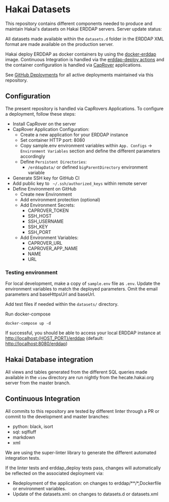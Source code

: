 # Hakai Datasets

This repository contains different components needed to produce and maintain Hakai's datasets on Hakai ERDDAP servers.
Server update status:

All datasets made available within the `datasets.d` folder in the ERDDAP XML format are made available on the production server.

Hakai deploy ERDDAP as docker containers by using the [docker-erddap](https://github.com/axiom-data-science/docker-erddap) image. Continuous Integration is handled via the [erddap-deploy actions](https://github.com/HakaiInstitute/erddap-deploy) and the container configuration is handled via [CapRover](https://caprover.com/) applications.

See [GitHub Deployments](https://github.com/HakaiInstitute/hakai-datasets/deployments) for all active deployments maintained via this repository.

## Configuration

The present repository is handled via CapRovers Applications. To configure a deployment, follow these steps:

- Install CapRover on the server
- CapRover Application Configuration:
  - Create a new application for your ERDDAP instance
  - Set container HTTP port: 8080
  - Copy sample.env environment variables within `App. Configs` -> `Environment Variables` section and define the different parameters accordingly
  - Define `Persistent Directories`:
    - `/erddapData/` or defined `bigParentDirectory` environment variable
- Generate SSH key for GitHub CI
- Add public key to  ` ~/.ssh/authorized_keys` within remote server
- Define Environment on GitHub
  - Create new Environment
  - Add environment protection (optional)
  - Add Environment Secrets:
    - CAPROVER_TOKEN
    - SSH_HOST
    - SSH_USERNAME
    - SSH_KEY
    - SSH_PORT
  - Add Environment Variables:
    - CAPROVER_URL
    - CAPROVER_APP_NAME
    - NAME
    - URL

### Testing environment

For local development, make a copy of `sample.env` file as `.env`.
Update the environment variables to match the deployed parameters.
Omit the email parameters and baseHttpsUrl and baseUrl.

Add test files if needed within the `datasets/` directory.

Run docker-compose

```console
docker-compose up -d
```

If successful, you should be able to access your local ERDDAP instance at <http://localhost:{HOST_PORT}/erddap> (default: <http://localhost:8080/erddap>)

## Hakai Database integration
All views and tables generated from the different SQL queries made available in the `view` directory are run nightly from the hecate.hakai.org server from the master branch.

## Continuous Integration
All commits to this repository are tested by different linter through a PR or commit to the development and master branches:
- python: black, isort
- sql: sqlfluff
- markdown
- xml

We are using the super-linter library to generate the different automated integration tests.

If the linter tests and erddap_deploy tests pass, changes will automatically be reflected on the associated deployment via:

- Redeployment of the application: on changes to erddap/**/*,Dockerfile or environment variables.
- Update of the datasets.xml: on changes to datasets.d or datasets.xml

